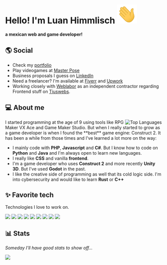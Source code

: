 # Hello! I'm Luan Himmlisch <img src="https://raw.githubusercontent.com/LuanHimmlisch/LuanHimmlisch/main/wave.gif" width="64px">
**a mexican web and game developer!**

## 🌎 Social

* Check my [portfolio](https://luanhimmlisch.github.io/)
* Play videogames at [Master Pose](https://masterpose.dev)
* Business proposals I guess on [LinkedIn](https://www.linkedin.com/in/luancomun/)
* Need a freelancer? I'm available at [Fiverr](https://www.fiverr.com/users/luanhimmlisch) and [Upwork](https://www.upwork.com/freelancers/~01706d18ebc97e899d)
* Working closely with [Weblabor](https://github.com/weblabormx) as an independent contractor regarding Frontend stuff on [Tiuswebs](https://tiuswebs.com/).

## 💻 About me
<a href="https://github.com/anuraghazra/github-readme-stats">
  <img align="right" src="https://github-readme-stats.vercel.app/api/top-langs/?username=luanhimmlisch&count_private=true&theme=dark" alt="Top Languages">
</a>

<p align="left">
I started programming at the age of 9 using tools like RPG Maker VX Ace and Game Maker Studio. But when I really started to grow as a game developer is when I found the **best** game engine: Construct 2. It has been a while from those times and I've learned a lot more on the way:

* I mainly code with **PHP**, **Javascript** and **C#**. But I know how to code on **Python** and **Java** and I'm always open to learn new languages.
* I really like **CSS** and vanilla **frontend**.
* I'm a game developer who uses **Construct 2** and more recently **Unity 3D**. But I've used **Godot** in the past.
* I like the creative side of programming as well that its cold logic side. I'm into cybersecurity and would like to learn **Rust** or **C++**
  </p>

## ✨ Favorite tech

Technologies I love to work on.

[![](https://img.shields.io/badge/Unity%203D-000000?style=for-the-badge&logo=unity)](https://unity3d.com/)
[![](https://img.shields.io/badge/Grav-221E1F?style=for-the-badge&logo=grav)](https://github.com/getgrav/)
[![](https://img.shields.io/badge/Construct-717171?style=for-the-badge&logo=construct3&logoColor=white)](https://construct.net)
[![](https://img.shields.io/badge/Photoshop-31A8FF?style=for-the-badge&logo=adobephotoshop&logoColor=white)](https://www.adobe.com/mx/products/photoshop.html)
[![](https://img.shields.io/badge/VS%20Code-007ACC?style=for-the-badge&logo=visualstudiocode)](https://github.com/microsoft/vscode)
[![](https://img.shields.io/badge/Tailwind-38B2AC?style=for-the-badge&logo=tailwindcss&logoColor=white)](https://github.com/tailwindlabs)
[![](https://img.shields.io/badge/C%23-239120?style=for-the-badge&logo=csharp)](https://docs.microsoft.com/en-us/dotnet/csharp/)
[![](https://img.shields.io/badge/Mint-87CF3E?style=for-the-badge&logo=linuxmint&logoColor=white)](https://github.com/linuxmint)
[![](https://img.shields.io/badge/Svelte-FF3E00?style=for-the-badge&logo=svelte&logoColor=white)](https://github.com/sveltejs)

## 📊 Stats

_Someday I'll have good stats to show off..._

![](https://github-readme-stats.vercel.app/api?username=luanhimmlisch&count_private=true&show_icons=true&theme=dark)
